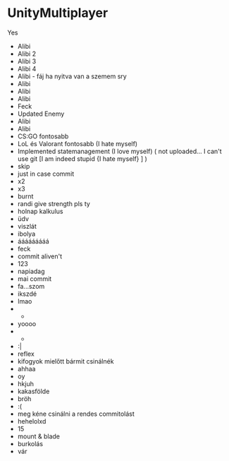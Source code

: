 # UnityMultiplayer
Yes
+ Alibi
+ Alibi 2
+ Alibi 3
+ Alibi 4
+ Alibi - fáj ha nyitva van a szemem sry
+ Alibi
+ Alibi
+ Alibi
+ Feck
+ Updated Enemy
+ Alibi
+ Alibi
+ CS:GO fontosabb
+ LoL és Valorant fontosabb (I hate myself)
+ Implemented statemanagement (I love myself) ( not uploaded... I can't use git [I am indeed stupid {I hate myself} ] )
+ skip
+ just in case commit
+ x2
+ x3
+ burnt
+ randi give strength pls ty
+ holnap kalkulus
+ üdv
+ viszlát
+ ibolya
+ ááááááááá
+ feck
+ commit aliven't
+ 123
+ napiadag
+ mai commit
+ fa...szom
+ ikszdé
+ lmao
+ +
+ yoooo
+ -
+ :|
+ reflex
+ kifogyok mielőtt bármit csinálnék
+ ahhaa
+ oy
+ hkjuh
+ kakasfölde
+ bröh
+ :(
+ meg kéne csinálni a rendes commitolást
+ hehelolxd
+ 15
+ mount & blade
+ burkolás
+ vár
